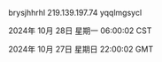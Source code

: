 brysjhhrhl 219.139.197.74 yqqlmgsycl

2024年 10月 28日 星期一 06:00:02 CST

2024年 10月 27日 星期日 22:00:02 GMT
